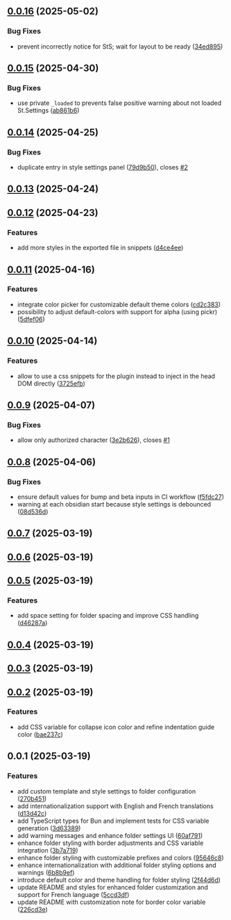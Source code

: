 ## [0.0.16](https://github.com/Mara-Li/obsidian-simple-colored-folder/compare/0.0.15...0.0.16) (2025-05-02)
### Bug Fixes

* prevent incorrectly notice for StS; wait for layout to be ready ([34ed895](https://github.com/Mara-Li/obsidian-simple-colored-folder/commit/34ed8956df73f7256287e37558e562524b507a6a))

## [0.0.15](https://github.com/Mara-Li/obsidian-simple-colored-folder/compare/0.0.14...0.0.15) (2025-04-30)
### Bug Fixes

* use private `_loaded` to prevents false positive warning about not loaded St.Settings ([ab861b6](https://github.com/Mara-Li/obsidian-simple-colored-folder/commit/ab861b615f0edd9df72d2b8b85be2173df77b628))

## [0.0.14](https://github.com/Mara-Li/obsidian-simple-colored-folder/compare/0.0.13...0.0.14) (2025-04-25)
### Bug Fixes

* duplicate entry in style settings panel ([79d9b50](https://github.com/Mara-Li/obsidian-simple-colored-folder/commit/79d9b500c187f944fa96684458d632a4928f51a2)), closes [#2](https://github.com/Mara-Li/obsidian-simple-colored-folder/issues/2)

## [0.0.13](https://github.com/Mara-Li/obsidian-simple-colored-folder/compare/0.0.12...0.0.13) (2025-04-24)

## [0.0.12](https://github.com/Mara-Li/obsidian-simple-colored-folder/compare/0.0.11...0.0.12) (2025-04-23)
### Features

* add more styles in the exported file in snippets ([d4ce4ee](https://github.com/Mara-Li/obsidian-simple-colored-folder/commit/d4ce4ee36189442228d2b1d8234fcba0dce08280))

## [0.0.11](https://github.com/Mara-Li/obsidian-simple-colored-folder/compare/0.0.10...0.0.11) (2025-04-16)
### Features

* integrate color picker for customizable default theme colors ([cd2c383](https://github.com/Mara-Li/obsidian-simple-colored-folder/commit/cd2c3838d3ea2dbb1edb55601e8a5d02c5c9069f))
* possibility to adjust default-colors with support for alpha (using pickr) ([5dfef06](https://github.com/Mara-Li/obsidian-simple-colored-folder/commit/5dfef06b52b2b1c07cb6cc019508b01c0cd4b078))

## [0.0.10](https://github.com/Mara-Li/obsidian-simple-colored-folder/compare/0.0.9...0.0.10) (2025-04-14)
### Features

* allow to use a css snippets for the plugin instead to inject in the head DOM directly ([3725efb](https://github.com/Mara-Li/obsidian-simple-colored-folder/commit/3725efb8256009bc3093349d1dd2d686eb2922fc))

## [0.0.9](https://github.com/Mara-Li/obsidian-simple-colored-folder/compare/0.0.8...0.0.9) (2025-04-07)
### Bug Fixes

* allow only authorized character ([3e2b626](https://github.com/Mara-Li/obsidian-simple-colored-folder/commit/3e2b626377de9ab48b1a99fbc2b1521f672f3bd3)), closes [#1](https://github.com/Mara-Li/obsidian-simple-colored-folder/issues/1)

## [0.0.8](https://github.com/Mara-Li/obsidian-simple-colored-folder/compare/0.0.7...0.0.8) (2025-04-06)
### Bug Fixes

* ensure default values for bump and beta inputs in CI workflow ([f5fdc27](https://github.com/Mara-Li/obsidian-simple-colored-folder/commit/f5fdc2722a963d0ef47094f946ce499f5238a723))
* warning at each obsidian start because style settings is debounced ([08d536d](https://github.com/Mara-Li/obsidian-simple-colored-folder/commit/08d536d3f6d24051aeda8521a642aab752225f20))

## [0.0.7](https://github.com/Mara-Li/obsidian-simple-colored-folder/compare/0.0.6...0.0.7) (2025-03-19)

## [0.0.6](https://github.com/Mara-Li/obsidian-simple-colored-folder/compare/0.0.5...0.0.6) (2025-03-19)

## [0.0.5](https://github.com/Mara-Li/obsidian-simple-colored-folder/compare/0.0.4...0.0.5) (2025-03-19)
### Features

* add space setting for folder spacing and improve CSS handling ([d46287a](https://github.com/Mara-Li/obsidian-simple-colored-folder/commit/d46287afe2378125c6ebc32d196ddf9aaf415489))

## [0.0.4](https://github.com/Mara-Li/obsidian-simple-colored-folder/compare/0.0.3...0.0.4) (2025-03-19)

## [0.0.3](https://github.com/Mara-Li/obsidian-simple-colored-folder/compare/0.0.2...0.0.3) (2025-03-19)

## [0.0.2](https://github.com/Mara-Li/obsidian-simple-colored-folder/compare/0.0.1...0.0.2) (2025-03-19)
### Features

* add CSS variable for collapse icon color and refine indentation guide color ([bae237c](https://github.com/Mara-Li/obsidian-simple-colored-folder/commit/bae237c898319eb2808be4efad36b9722fac88b6))

## 0.0.1 (2025-03-19)
### Features

* add custom template and style settings to folder configuration ([270b451](https://github.com/Mara-Li/obsidian-colored-folder/commit/270b4511650a735756fbaf283e2353c848836119))
* add internationalization support with English and French translations ([d13d42c](https://github.com/Mara-Li/obsidian-colored-folder/commit/d13d42c17fa1893508e170b36f99f97e79bef7dc))
* add TypeScript types for Bun and implement tests for CSS variable generation ([3d63389](https://github.com/Mara-Li/obsidian-colored-folder/commit/3d633892eafaf78f63dfa96b4427afc36f212e5c))
* add warning messages and enhance folder settings UI ([60af791](https://github.com/Mara-Li/obsidian-colored-folder/commit/60af7913b43f80e0cb758a1c6ed20c039184d791))
* enhance folder styling with border adjustments and CSS variable integration ([3b7a719](https://github.com/Mara-Li/obsidian-colored-folder/commit/3b7a719713c325fb7fb7a78b1fdeca6656674858))
* enhance folder styling with customizable prefixes and colors ([95646c8](https://github.com/Mara-Li/obsidian-colored-folder/commit/95646c81da6db185f0c97a7269c6ff16b2747f0e))
* enhance internationalization with additional folder styling options and warnings ([6b8b9ef](https://github.com/Mara-Li/obsidian-colored-folder/commit/6b8b9ef981d0aef45134f2ba6eafe30ac4a52c76))
* introduce default color and theme handling for folder styling ([2f44d6d](https://github.com/Mara-Li/obsidian-colored-folder/commit/2f44d6df01c4ff5d4650f8185dd969d12fe56dd8))
* update README and styles for enhanced folder customization and support for French language ([5ccd3df](https://github.com/Mara-Li/obsidian-colored-folder/commit/5ccd3df80dc6aeef2a0794cae9ab4e8203742c33))
* update README with customization note for border color variable ([226cd3e](https://github.com/Mara-Li/obsidian-colored-folder/commit/226cd3ece1694111ff184a4f561291d8f904b4dc))